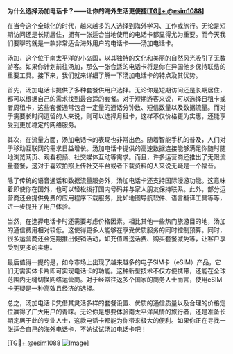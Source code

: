 **为什么选择汤加电话卡？——让你的海外生活更便捷[[TG💪+ @esim1088](https://t.me/s/esim1088)]**

在当今这个全球化的时代，越来越多的人选择到海外学习、工作或旅行。无论是短期访问还是长期居住，拥有一张适合当地使用的电话卡都显得尤为重要。而今天我们要聊的就是一款非常适合海外用户的电话卡——汤加电话卡。

汤加，这个位于南太平洋的小岛国，以其独特的文化和美丽的自然风光吸引了无数游客。如果你计划前往汤加，那么一张合适的电话卡将是你在异国他乡保持联络的重要工具。接下来，我们就来详细了解一下汤加电话卡的特点及其优势。

首先，汤加电话卡提供了多种套餐供用户选择。无论你是短期访问还是长期居住，都可以根据自己的需求找到最合适的套餐。对于短期游客来说，可以选择日租卡或者周租卡，这些套餐通常包含一定量的通话分钟数、短信数量以及数据流量。而对于需要长时间逗留的人来说，则可以选择月租卡，这样不仅价格更为实惠，还能享受到更加稳定的网络服务。

其次，在流量方面，汤加电话卡的表现也非常出色。随着智能手机的普及，人们对于移动互联网的需求日益增长。汤加电话卡提供的高速数据连接能够满足你随时随地浏览网页、观看视频、社交媒体互动等需求。而且，许多运营商还推出了无限流量套餐，这对于喜欢拍照上传社交平台或者下载资料的人来说无疑是一个福音。

除了传统的语音通话和数据流量服务外，汤加电话卡还支持国际漫游功能。这意味着即使你在国外，也可以轻松拨打国内号码并与家人朋友保持联系。此外，部分运营商还会提供免费的应用程序下载服务，比如地图导航软件、语言翻译工具等等，进一步提升了用户体验。

当然，在选择电话卡时还需要考虑价格因素。相比其他一些热门旅游目的地，汤加的通信费用相对较低。这使得更多人能够在享受优质服务的同时控制预算。同时，很多运营商还会定期推出促销活动，如充值赠送话费、购买套餐减免等，让客户享受到更多的实惠。

最后值得一提的是，如今市场上出现了越来越多的电子SIM卡（eSIM）产品，它们无需实体卡片即可实现电话卡的功能。这种新型技术不仅方便携带，还能在全球范围内无缝切换网络运营商。对于经常往返多个国家的商务人士而言，使用eSIM卡无疑是一种高效且经济的选择。

总之，汤加电话卡凭借其灵活多样的套餐设置、优质的通信质量以及合理的价格定位赢得了广大用户的青睐。无论你是想要体验南太平洋风情的旅行者，还是准备长期定居于此的专业人士，这款电话卡都能为你带来极大的便利。如果你正在寻找一张适合自己的海外电话卡，不妨试试汤加电话卡吧！

[[TG💪+ @esim1088](https://t.me/s/esim1088) ![Image](https://i.postimg.cc/4NQfJmqS/Snipaste-2025-05-13-00-14-12.png)]